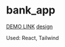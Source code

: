 # bank_app
[DEMO LINK](https://poznianski.github.io/bank_app/)
[design](https://www.figma.com/file/bUGIPys15E78w9bs1l4tgS/HooBank?node-id=1%3A31)

Used: React, Tailwind
